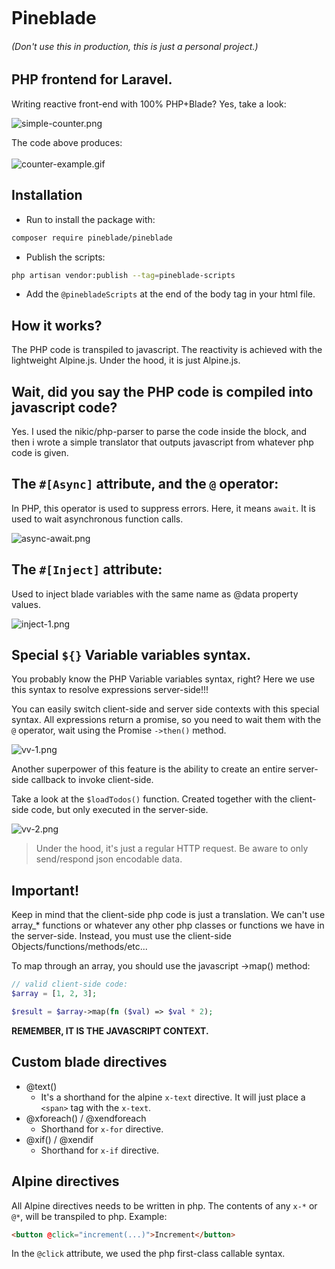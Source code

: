 <p align="center"><img src="docs/img/header-logo.svg" alt=""></p>

# Pineblade

###### (Don't use this in production, this is just a personal project.)

## PHP frontend for Laravel.

Writing reactive front-end with 100% PHP+Blade? Yes, take a look:

![simple-counter.png](docs%2Fimg%2Freadme-snaps%2Fsimple-counter.png)

The code above produces:
<br>
<br>
![counter-example.gif](docs%2Fimg%2Fcounter-example.gif)

## Installation

- Run to install the package with:

```sh
composer require pineblade/pineblade
```

- Publish the scripts:

```sh
php artisan vendor:publish --tag=pineblade-scripts
```

- Add the `@pinebladeScripts` at the end of the body tag in your html file.

## How it works?

The PHP code is transpiled to javascript. The reactivity is achieved with the lightweight Alpine.js.
Under the hood, it is just Alpine.js.

## Wait, did you say the PHP code is compiled into javascript code?

Yes. I used the nikic/php-parser to parse the code inside the block, and then i wrote a simple translator that outputs javascript from whatever php code is given.

## The `#[Async]` attribute, and the `@` operator:

In PHP, this operator is used to suppress errors. Here, it means `await`. It is used to wait asynchronous function calls.

![async-await.png](docs%2Fimg%2Freadme-snaps%2Fasync-await.png)

## The `#[Inject]` attribute:

Used to inject blade variables with the same name as @data property values.

![inject-1.png](docs%2Fimg%2Freadme-snaps%2Finject-1.png)

## Special `${}` Variable variables syntax.

You probably know the PHP Variable variables syntax, right?
Here we use this syntax to resolve expressions server-side!!!

You can easily switch client-side and server side contexts with this special syntax.
All expressions return a promise, so you need to wait them with the `@` operator, wait using the Promise `->then()` method.

![vv-1.png](docs%2Fimg%2Freadme-snaps%2Fvv-1.png)

Another superpower of this feature is the ability to create an entire server-side callback to invoke client-side.

Take a look at the `$loadTodos()` function. Created together with the client-side code, but only executed in the server-side.

![vv-2.png](docs%2Fimg%2Freadme-snaps%2Fvv-2.png)

> Under the hood, it's just a regular HTTP request. Be aware to only send/respond json encodable data.

## Important!

Keep in mind that the client-side php code is just a translation. We can't use array\_\* functions or whatever any other php classes or functions we have in the server-side. Instead, you must use the client-side Objects/functions/methods/etc...

To map through an array, you should use the javascript ->map() method:

```php
// valid client-side code:
$array = [1, 2, 3];

$result = $array->map(fn ($val) => $val * 2);
```

**REMEMBER, IT IS THE JAVASCRIPT CONTEXT.**

## Custom blade directives

- @text()
  - It's a shorthand for the alpine `x-text` directive. It will just place a `<span>` tag with the `x-text`.
- @xforeach() / @xendforeach
  - Shorthand for `x-for` directive.
- @xif() / @xendif
  - Shorthand for `x-if` directive.

## Alpine directives

All Alpine directives needs to be written in php. The contents of any `x-*` or `@*`, will be transpiled to php. Example:

```html
<button @click="increment(...)">Increment</button>
```

In the `@click` attribute, we used the php first-class callable syntax.
